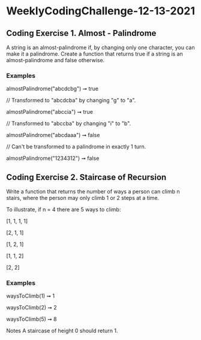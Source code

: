 # WeeklyCodingChallenge-12-13-2021

## Coding Exercise 1. Almost - Palindrome
A string is an almost-palindrome if, by changing only one character, you can make it a palindrome. Create a function that returns true if a string is an almost-palindrome and false otherwise.

### Examples

almostPalindrome("abcdcbg") ➞ true

// Transformed to "abcdcba" by changing "g" to "a".

almostPalindrome("abccia") ➞ true

// Transformed to "abccba" by changing "i" to "b".

almostPalindrome("abcdaaa") ➞ false

// Can't be transformed to a palindrome in exactly 1 turn.


almostPalindrome("1234312") ➞ false

## Coding Exercise 2. Staircase of Recursion
Write a function that returns the number of ways a person can climb n stairs, where the person may only climb 1 or 2 steps at a time.

To illustrate, if n = 4 there are 5 ways to climb:

[1, 1, 1, 1]

[2, 1, 1]

[1, 2, 1]

[1, 1, 2]

[2, 2]

### Examples

waysToClimb(1) ➞ 1

waysToClimb(2) ➞ 2

waysToClimb(5) ➞ 8

Notes
A staircase of height 0 should return 1.
